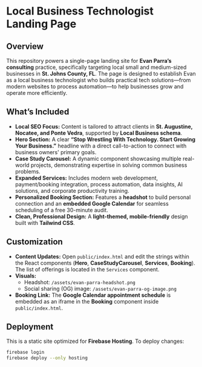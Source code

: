 # Local Business Technologist Landing Page

## Overview
This repository powers a single-page landing site for **Evan Parra’s consulting** practice, specifically targeting local small and medium-sized businesses in **St. Johns County, FL**. The page is designed to establish Evan as a local business technologist who builds practical tech solutions—from modern websites to process automation—to help businesses grow and operate more efficiently.

## What’s Included
- **Local SEO Focus:** Content is tailored to attract clients in **St. Augustine, Nocatee, and Ponte Vedra**, supported by **Local Business schema**.
- **Hero Section:** A clear **“Stop Wrestling With Technology. Start Growing Your Business.”** headline with a direct call-to-action to connect with business owners' primary goals.
- **Case Study Carousel:** A dynamic component showcasing multiple real-world projects, demonstrating expertise in solving common business problems.
- **Expanded Services:** Includes modern web development, payment/booking integration, process automation, data insights, AI solutions, and corporate productivity training.
- **Personalized Booking Section:** Features a **headshot** to build personal connection and an **embedded Google Calendar** for seamless scheduling of a free 30-minute audit.
- **Clean, Professional Design:** A **light-themed, mobile-friendly** design built with **Tailwind CSS**.

## Customization
- **Content Updates:** Open `public/index.html` and edit the strings within the React components (**Hero**, **CaseStudyCarousel**, **Services**, **Booking**). The list of offerings is located in the `Services` component.
- **Visuals:**
  - Headshot: `/assets/evan-parra-headshot.png`
  - Social sharing (OG) image: `/assets/evan-parra-og-image.png`
- **Booking Link:** The **Google Calendar appointment schedule** is embedded as an iframe in the **Booking** component inside `public/index.html`.

## Deployment
This is a static site optimized for **Firebase Hosting**. To deploy changes:

```bash
firebase login
firebase deploy --only hosting
